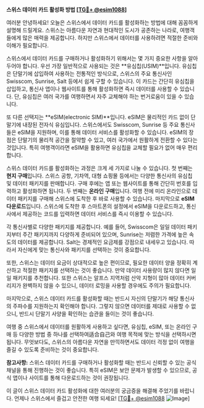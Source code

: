**스위스 데이터 카드 활성화 방법 [[TG💪+ @esim1088](https://t.me/s/esim1088)]**

여러분 안녕하세요! 오늘은 스위스에서 데이터 카드를 활성화하는 방법에 대해 꼼꼼하게 설명해 드릴게요. 스위스는 아름다운 자연과 현대적인 도시가 공존하는 나라로, 여행객들에게 많은 매력을 제공합니다. 하지만 스위스에서 데이터를 사용하려면 적절한 준비와 이해가 필요합니다.

스위스에서 데이터 카드를 구매하거나 활성화하기 위해서는 몇 가지 중요한 사항을 알아두어야 합니다. 우선 가장 일반적으로 사용되는 것은 **유심칩(USIM)**입니다. 유심칩은 단말기에 삽입하여 사용하는 전통적인 방식으로, 스위스의 주요 통신사인 Swisscom, Sunrise, Salt 등에서 쉽게 구할 수 있습니다. 이 카드는 간단히 유심칩을 삽입하고, 통신사 앱이나 웹사이트를 통해 활성화하면 즉시 데이터를 사용할 수 있습니다. 단, 유심칩은 여러 국가를 여행하면서 자주 교체해야 하는 번거로움이 있을 수 있습니다.

또 다른 선택지는 **eSIM(electronic SIM)**입니다. eSIM은 물리적인 카드 없이 단말기에 내장된 전자식 유심입니다. 스위스에서도 Swisscom, Sunrise 등 주요 통신사들은 eSIM을 지원하며, 이를 통해 데이터 서비스를 활성화할 수 있습니다. eSIM의 장점은 단말기의 물리적 공간을 절약할 수 있고, 여러 국가에서 원활하게 전환할 수 있다는 것입니다. 특히 여행객이라면 eSIM을 활용하면 유심칩을 교체할 필요가 없어 매우 편리합니다.

스위스 데이터 카드를 활성화하는 과정은 크게 세 가지로 나눌 수 있습니다. 첫 번째는 **현지 구매**입니다. 스위스 공항, 기차역, 대형 쇼핑몰 등에서는 다양한 통신사의 유심칩 및 데이터 패키지를 판매합니다. 구매 후에는 앱 또는 웹사이트를 통해 간단히 번호를 입력하고 활성화하면 됩니다. 두 번째는 **온라인 구매**입니다. 여행 전에 미리 온라인으로 데이터 패키지를 구매해 스위스에 도착한 후 바로 사용할 수 있습니다. 마지막으로 **eSIM 다운로드**입니다. 스위스에 도착한 후 스마트폰의 설정에서 eSIM을 다운로드하고, 통신사에서 제공하는 코드를 입력하면 데이터 서비스를 즉시 이용할 수 있습니다.

각 통신사별로 다양한 패키지를 제공합니다. 예를 들어, Swisscom은 일일 데이터 패키지부터 주간 패키지까지 다양하게 준비되어 있으며, Sunrise는 저렴한 가격에 높은 속도의 데이터를 제공합니다. Salt는 경제적인 요금제를 강점으로 내세우고 있습니다. 따라서 자신에게 맞는 통신사와 패키지를 선택하는 것이 중요합니다.

또한, 스위스는 데이터 요금이 상대적으로 높은 편이므로, 필요한 데이터 양을 정확히 계산하고 적절한 패키지를 선택하는 것이 좋습니다. 만약 데이터 사용량이 많지 않다면 일일 패키지를 추천합니다. 또한 스위스는 알프스 지역처럼 산악 지형이 많아 데이터 커버리지가 완벽하지 않을 수 있으니, 데이터 로밍을 사용할 경우에도 주의가 필요합니다.

마지막으로, 스위스 데이터 카드를 활성화할 때는 반드시 자신의 단말기가 해당 통신사의 주파수를 지원하는지 확인해야 합니다. 그렇지 않으면 데이터를 제대로 사용할 수 없으니, 반드시 단말기 사양을 확인하는 습관을 들이는 것이 좋습니다.

여행 중 스위스에서 데이터를 원활하게 사용하고 싶다면, 유심칩, eSIM, 또는 온라인 구매 등 다양한 방법 중 하나를 선택하여适合自己와 여행 목적에 맞는 방식을 선택하시면 됩니다. 무엇보다도, 스위스의 아름다운 자연을 만끽하면서도 데이터 걱정 없이 여행을 즐길 수 있도록 준비하는 것이 중요합니다.

**참고사항:** 스위스 데이터 카드를 구매하거나 활성화할 때는 반드시 신뢰할 수 있는 공식 채널을 통해 진행하는 것이 좋습니다. 특히 eSIM은 보안 문제가 발생할 수 있으므로, 공식 앱이나 사이트를 통해 다운로드하는 것이 권장됩니다.

이 글이 스위스 데이터 카드 활성화에 대한 여러분의 궁금증을 해결해 주었기를 바랍니다. 언제나 스위스에서 즐겁고 안전한 여행 되세요! [[TG💪+ @esim1088](https://t.me/s/esim1088) ![Image](https://i.postimg.cc/Y0z9fWf4/image.png)]